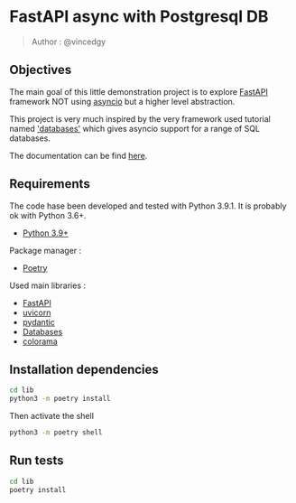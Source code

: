 # FastAPI async with Postgresql DB #

> Author : @vincedgy

## Objectives

The main goal of this little demonstration project is to explore [FastAPI](https://fastapi.tiangolo.com/) framework
NOT using [asyncio](https://docs.python.org/3/library/asyncio.html) but a higher level abstraction.

This project is very much inspired by the very framework used tutorial named ['databases'](https://pypi.org/project/databases/)
which gives asyncio support for a range of SQL databases.

The documentation can be find [here](https://www.encode.io/databases/).

## Requirements

The code hase been developed and tested with Python 3.9.1. It is probably ok with Python 3.6+.

- [Python 3.9+](https://python.org)

Package manager :

- [Poetry](https://python-poetry.org/)
  
Used main libraries :

- [FastAPI](https://fastapi.tiangolo.com/)
- [uvicorn](https://www.uvicorn.org/)
- [pydantic](https://pydantic-docs.helpmanual.io/)  
- [Databases](https://pypi.org/project/databases/)
- [colorama](https://pypi.org/project/colorama/)

## Installation dependencies

```sh
cd lib
python3 -m poetry install
```

Then activate the shell

```sh
python3 -m poetry shell
```

## Run tests

```sh
cd lib
poetry install
```

